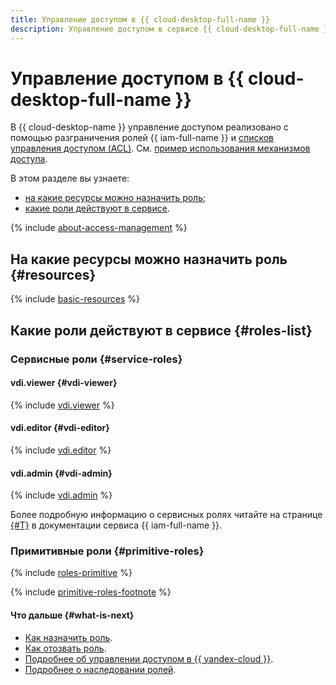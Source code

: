 ```yaml
---
title: Управление доступом в {{ cloud-desktop-full-name }}
description: Управление доступом в сервисе {{ cloud-desktop-full-name }}. Разрешения выдаются при назначении роли. Роль можно назначить на организацию, каталог или облако — все разрешения от организации или облака наследуются.
---
```


# Управление доступом в {{ cloud-desktop-full-name }}

В {{ cloud-desktop-name }} управление доступом реализовано с помощью разграничения ролей {{ iam-full-name }} и [списков управления доступом (ACL)](../concepts/acl.md). См. [пример использования механизмов доступа](../concepts/acl.md#example).

В этом разделе вы узнаете:
* [на какие ресурсы можно назначить роль](#resources);
* [какие роли действуют в сервисе](#roles-list).

{% include [about-access-management](../../_includes/iam/about-access-management.md) %}

## На какие ресурсы можно назначить роль {#resources}

{% include [basic-resources](../../_includes/iam/basic-resources-for-access-control.md) %}

## Какие роли действуют в сервисе {#roles-list}

### Сервисные роли {#service-roles}

#### vdi.viewer {#vdi-viewer}

{% include [vdi.viewer](../../_roles/vdi/viewer.md) %}

#### vdi.editor {#vdi-editor}

{% include [vdi.editor](../../_roles/vdi/editor.md) %}

#### vdi.admin {#vdi-admin}

{% include [vdi.admin](../../_roles/vdi/admin.md) %}

Более подробную информацию о сервисных ролях читайте на странице [{#T}](../../iam/concepts/access-control/roles.md) в документации сервиса {{ iam-full-name }}.

### Примитивные роли {#primitive-roles}

{% include [roles-primitive](../../_includes/roles-primitive.md) %}

{% include [primitive-roles-footnote](../../_includes/primitive-roles-footnote.md) %}

#### Что дальше {#what-is-next}

* [Как назначить роль](../../iam/operations/roles/grant.md).
* [Как отозвать роль](../../iam/operations/roles/revoke.md).
* [Подробнее об управлении доступом в {{ yandex-cloud }}](../../iam/concepts/access-control/index.md).
* [Подробнее о наследовании ролей](../../resource-manager/concepts/resources-hierarchy.md#access-rights-inheritance).
